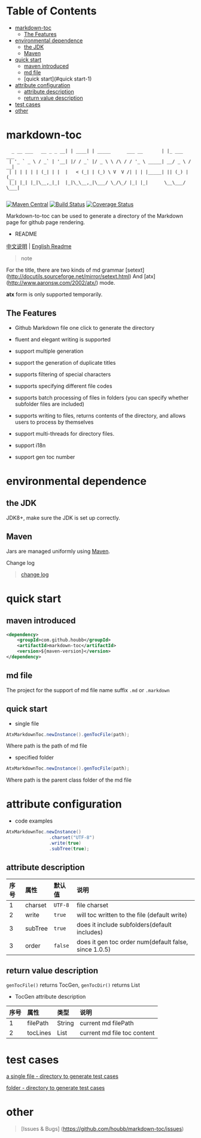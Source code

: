 # Table of Contents

* [markdown-toc](#markdown-toc)
  * [The Features](#the-features)
* [environmental dependence](#environmental-dependence)
  * [the JDK](#the-jdk)
  * [Maven](#maven)
* [quick start](#quick-start)
  * [maven introduced](#maven-introduced)
  * [md file](#md-file)
  * [quick start](#quick start-1)
* [attribute configuration](#attribute-configuration)
  * [attribute description](#attribute-description)
  * [return value description](#return-value-description)
* [test cases](#test-cases)
* [other](#other)


# markdown-toc

```
  _ __ ___   __ _ _ __| | ____| | _____      ___ __       | |_ ___   ___ 
 | '_ ` _ \ / _` | '__| |/ / _` |/ _ \ \ /\ / / '_ \ _____| __/ _ \ / __|
 | | | | | | (_| | |  |   < (_| | (_) \ V  V /| | | |_____| || (_) | (__ 
 |_| |_| |_|\__,_|_|  |_|\_\__,_|\___/ \_/\_/ |_| |_|      \__\___/ \___|
 
```

[![Maven Central](https://maven-badges.herokuapp.com/maven-central/com.github.houbb/markdown-toc/badge.svg)](http://mvnrepository.com/artifact/com.github.houbb/markdown-toc)
[![Build Status](https://www.travis-ci.org/houbb/markdown-toc.svg?branch=release_1.0.2)](https://www.travis-ci.org/houbb/markdown-toc?branch=release_1.0.2)
[![Coverage Status](https://coveralls.io/repos/github/houbb/markdown-toc/badge.svg?branch=release_1.0.2)](https://coveralls.io/github/houbb/markdown-toc?branch=release_1.0.2)

Markdown-to-toc can be used to generate a directory of the Markdown page for github page rendering.

- README

[中文说明](README.md) | [English Readme](README-ENGLISH.md)

> note

For the title, there are two kinds of md grammar [setext] (http://docutils.sourceforge.net/mirror/setext.html)
And [atx] (http://www.aaronsw.com/2002/atx/) mode.

**atx** form is only supported temporarily.

## The Features

- Github Markdown file one click to generate the directory

- fluent and elegant writing is supported

- support multiple generation

- support the generation of duplicate titles

- supports filtering of special characters

- supports specifying different file codes

- supports batch processing of files in folders (you can specify whether subfolder files are included)

- supports writing to files, returns contents of the directory, and allows users to process by themselves

- support multi-threads for directory files.

- support i18n

- support gen toc number

# environmental dependence

## the JDK

JDK8+, make sure the JDK is set up correctly.

## Maven

Jars are managed uniformly using [Maven](http://maven.apache.org/).

Change log

> [change log](doc/changelog/CHANGELOG-ENGLISH.MD)

# quick start

## maven introduced

```xml
<dependency>
    <groupId>com.github.houbb</groupId>
    <artifactId>markdown-toc</artifactId>
    <version>${maven-version}</version>
</dependency>
```

## md file

The project for the support of md file name suffix `.md` or `.markdown`

## quick start

- single file

```Java
AtxMarkdownToc.newInstance().genTocFile(path);
```

Where path is the path of md file

- specified folder

```Java
AtxMarkdownToc.newInstance().genTocFile(path);
```

Where path is the parent class folder of the md file

# attribute configuration

- code examples

```Java
AtxMarkdownToc.newInstance()
                .charset("UTF-8")
                .write(true)
                .subTree(true);
```

## attribute description
| 序号 | 属性 | 默认值 |  说明 |
|:----|:----|:----|:----|
| 1 | charset | `UTF-8` | file charset | 
| 2 | write | `true` | will toc written to the file (default write) | 
| 3 | subTree | `true` | does it include subfolders(default includes) | 
| 3 | order | `false` | does it gen toc order num(default false, since 1.0.5) | 


## return value description

`genTocFile()` returns TocGen, `genTocDir()` returns List<TocGen>

- TocGen attribute description

| 序号 | 属性 |  类型 |  说明 |
|:----|:----|:----| :----|
| 1 | filePath | String | current md filePath |
| 2 | tocLines | List<String> | current md file toc content |

# test cases

[a single file - directory to generate test cases](https://github.com/houbb/markdown-toc/blob/release_1.0.2/src/test/java/com/github/houbb/markdown/toc/core/impl/AtxMarkdownTocFileTest.java)

[folder - directory to generate test cases](https://github.com/houbb/markdown-toc/blob/release_1.0.2/src/test/java/com/github/houbb/markdown/toc/core/impl/AtxMarkdownTocDirTest.java)

# other

> [Issues & Bugs] (https://github.com/houbb/markdown-toc/issues)
